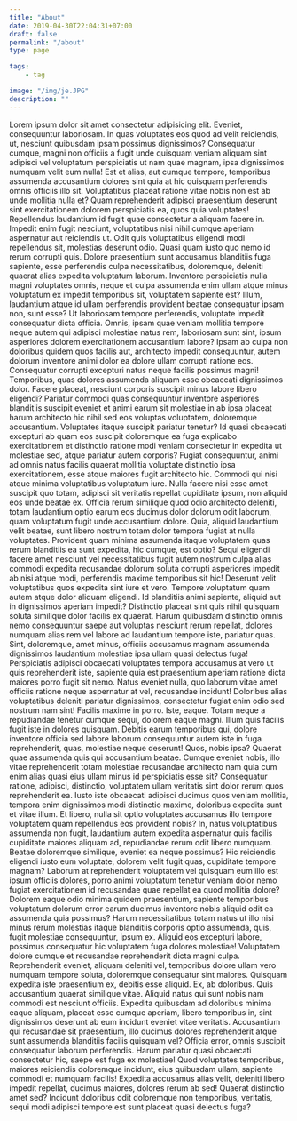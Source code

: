 ```yaml
---
title: "About"
date: 2019-04-30T22:04:31+07:00
draft: false
permalink: "/about"
type: page

tags:
    - tag

image: "/img/je.JPG"
description: ""
---
```


Lorem ipsum dolor sit amet consectetur adipisicing elit. Eveniet, consequuntur laboriosam. In quas voluptates eos quod ad velit reiciendis, ut, nesciunt quibusdam ipsam possimus dignissimos? Consequatur cumque, magni non officiis a fugit unde quisquam veniam aliquam sint adipisci vel voluptatum perspiciatis ut nam quae magnam, ipsa dignissimos numquam velit eum nulla! Est et alias, aut cumque tempore, temporibus assumenda accusantium dolores sint quia at hic quisquam perferendis omnis officiis illo sit. Voluptatibus placeat ratione vitae nobis non est ab unde mollitia nulla et? Quam reprehenderit adipisci praesentium deserunt sint exercitationem dolorem perspiciatis ea, quos quia voluptates! Repellendus laudantium id fugit quae consectetur a aliquam facere in. Impedit enim fugit nesciunt, voluptatibus nisi nihil cumque aperiam aspernatur aut reiciendis ut. Odit quis voluptatibus eligendi modi repellendus sit, molestias deserunt odio. Quasi quam iusto quo nemo id rerum corrupti quis. Dolore praesentium sunt accusamus blanditiis fuga sapiente, esse perferendis culpa necessitatibus, doloremque, deleniti quaerat alias expedita voluptatum laborum. Inventore perspiciatis nulla magni voluptates omnis, neque et culpa assumenda enim ullam atque minus voluptatum ex impedit temporibus sit, voluptatem sapiente est? Illum, laudantium atque id ullam perferendis provident beatae consequatur ipsam non, sunt esse? Ut laboriosam tempore perferendis, voluptate impedit consequatur dicta officia. Omnis, ipsam quae veniam mollitia tempore neque autem qui adipisci molestiae natus rem, laboriosam sunt sint, ipsum asperiores dolorem exercitationem accusantium labore? Ipsam ab culpa non doloribus quidem quos facilis aut, architecto impedit consequuntur, autem dolorum inventore animi dolor ea dolore ullam corrupti ratione eos. Consequatur corrupti excepturi natus neque facilis possimus magni! Temporibus, quas dolores assumenda aliquam esse obcaecati dignissimos dolor. Facere placeat, nesciunt corporis suscipit minus labore libero eligendi? Pariatur commodi quas consequuntur inventore asperiores blanditiis suscipit eveniet et animi earum sit molestiae in ab ipsa placeat harum architecto hic nihil sed eos voluptas voluptatem, doloremque accusantium. Voluptates itaque suscipit pariatur tenetur? Id quasi obcaecati excepturi ab quam eos suscipit doloremque ea fuga explicabo exercitationem et distinctio ratione modi veniam consectetur in expedita ut molestiae sed, atque pariatur autem corporis? Fugiat consequuntur, animi ad omnis natus facilis quaerat mollitia voluptate distinctio ipsa exercitationem, esse atque maiores fugit architecto hic. Commodi qui nisi atque minima voluptatibus voluptatum iure. Nulla facere nisi esse amet suscipit quo totam, adipisci sit veritatis repellat cupiditate ipsum, non aliquid eos unde beatae ex. Officia rerum similique quod odio architecto deleniti, totam laudantium optio earum eos ducimus dolor dolorum odit laborum, quam voluptatum fugit unde accusantium dolore. Quia, aliquid laudantium velit beatae, sunt libero nostrum totam dolor tempora fugiat at nulla voluptates. Provident quam minima assumenda itaque voluptatem quas rerum blanditiis ea sunt expedita, hic cumque, est optio? Sequi eligendi facere amet nesciunt vel necessitatibus fugit autem nostrum culpa alias commodi expedita recusandae dolorum soluta corrupti asperiores impedit ab nisi atque modi, perferendis maxime temporibus sit hic! Deserunt velit voluptatibus quos expedita sint iure et vero. Tempore voluptatum quam autem atque dolor aliquam eligendi. Id blanditiis animi sapiente, aliquid aut in dignissimos aperiam impedit? Distinctio placeat sint quis nihil quisquam soluta similique dolor facilis ex quaerat. Harum quibusdam distinctio omnis nemo consequuntur saepe aut voluptas nesciunt rerum repellat, dolores numquam alias rem vel labore ad laudantium tempore iste, pariatur quas. Sint, doloremque, amet minus, officiis accusamus magnam assumenda dignissimos laudantium molestiae ipsa ullam quasi delectus fuga! Perspiciatis adipisci obcaecati voluptates tempora accusamus at vero ut quis reprehenderit iste, sapiente quia est praesentium aperiam ratione dicta maiores porro fugit sit nemo. Natus eveniet nulla, quo laborum vitae amet officiis ratione neque aspernatur at vel, recusandae incidunt! Doloribus alias voluptatibus deleniti pariatur dignissimos, consectetur fugiat enim odio sed nostrum nam sint! Facilis maxime in porro. Iste, eaque. Totam neque a repudiandae tenetur cumque sequi, dolorem eaque magni. Illum quis facilis fugit iste in dolores quisquam. Debitis earum temporibus qui, dolore inventore officia sed labore laborum consequuntur autem iste in fuga reprehenderit, quas, molestiae neque deserunt! Quos, nobis ipsa? Quaerat quae assumenda quis qui accusantium beatae. Cumque eveniet nobis, illo vitae reprehenderit totam molestiae recusandae architecto nam quia cum enim alias quasi eius ullam minus id perspiciatis esse sit? Consequatur ratione, adipisci, distinctio, voluptatem ullam veritatis sint dolor rerum quos reprehenderit ea. Iusto iste obcaecati adipisci ducimus quos veniam mollitia, tempora enim dignissimos modi distinctio maxime, doloribus expedita sunt et vitae illum. Et libero, nulla sit optio voluptates accusamus illo tempore voluptatem quam repellendus eos provident nobis? In, natus voluptatibus assumenda non fugit, laudantium autem expedita aspernatur quis facilis cupiditate maiores aliquam ad, repudiandae rerum odit libero numquam. Beatae doloremque similique, eveniet ea neque possimus? Hic reiciendis eligendi iusto eum voluptate, dolorem velit fugit quas, cupiditate tempore magnam? Laborum at reprehenderit voluptatem vel quisquam eum illo est ipsum officiis dolores, porro animi voluptatum tenetur veniam dolor nemo fugiat exercitationem id recusandae quae repellat ea quod mollitia dolore? Dolorem eaque odio minima quidem praesentium, sapiente temporibus voluptatum dolorum error earum ducimus inventore nobis aliquid odit ea assumenda quia possimus? Harum necessitatibus totam natus ut illo nisi minus rerum molestias itaque blanditiis corporis optio assumenda, quis, fugit molestiae consequuntur, ipsum ex. Aliquid eos excepturi labore, possimus consequatur hic voluptatem fuga dolores molestiae! Voluptatem dolore cumque et recusandae reprehenderit dicta magni culpa. Reprehenderit eveniet, aliquam deleniti vel, temporibus dolore ullam vero numquam tempore soluta, doloremque consequatur sint maiores. Quisquam expedita iste praesentium ex, debitis esse aliquid. Ex, ab doloribus. Quis accusantium quaerat similique vitae. Aliquid natus qui sunt nobis nam commodi est nesciunt officiis. Expedita quibusdam ad doloribus minima eaque aliquam, placeat esse cumque aperiam, libero temporibus in, sint dignissimos deserunt ab eum incidunt eveniet vitae veritatis. Accusantium qui recusandae sit praesentium, illo ducimus dolores reprehenderit atque sunt assumenda blanditiis facilis quisquam vel? Officia error, omnis suscipit consequatur laborum perferendis. Harum pariatur quasi obcaecati consectetur hic, saepe est fuga ex molestiae! Quod voluptates temporibus, maiores reiciendis doloremque incidunt, eius quibusdam ullam, sapiente commodi et numquam facilis! Expedita accusamus alias velit, deleniti libero impedit repellat, ducimus maiores, dolores rerum ab sed! Quaerat distinctio amet sed? Incidunt doloribus odit doloremque non temporibus, veritatis, sequi modi adipisci tempore est sunt placeat quasi delectus fuga?